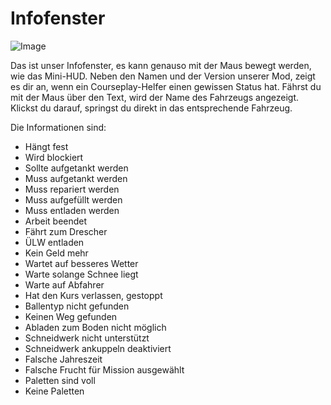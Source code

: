 # Infofenster

![Image](/home/runner/work/CourseplayHelp/CourseplayHelp/infopanel_0_0_480_130.png)


Das ist unser Infofenster, es kann genauso mit der Maus bewegt werden, wie das Mini-HUD.
Neben den Namen und der Version unserer Mod, zeigt es dir an, wenn ein Courseplay-Helfer einen gewissen Status hat.
Fährst du mit der Maus über den Text, wird der Name des Fahrzeugs angezeigt.
Klickst du darauf, springst du direkt in das entsprechende Fahrzeug.



Die Informationen sind:
- Hängt fest
- Wird blockiert
- Sollte aufgetankt werden
- Muss aufgetankt werden
- Muss repariert werden
- Muss aufgefüllt werden
- Muss entladen werden
- Arbeit beendet
- Fährt zum Drescher
- ÜLW entladen
- Kein Geld mehr
- Wartet auf besseres Wetter
- Warte solange Schnee liegt
- Warte auf Abfahrer
- Hat den Kurs verlassen, gestoppt
- Ballentyp nicht gefunden
- Keinen Weg gefunden
- Abladen zum Boden nicht möglich
- Schneidwerk nicht unterstützt
- Schneidwerk ankuppeln deaktiviert
- Falsche Jahreszeit
- Falsche Frucht für Mission ausgewählt
- Paletten sind voll
- Keine Paletten


